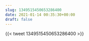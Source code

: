 ```yaml
---
slug: 1349515450653286400
date: 2021-01-14 00:35:30+00:00
draft: false
---
```


{{< tweet 1349515450653286400 >}}
